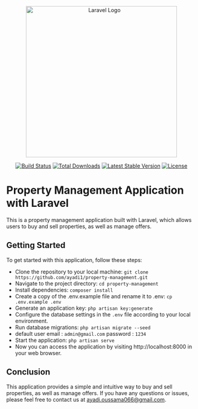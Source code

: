 <p align="center"><a href="https://laravel.com" target="_blank"><img src="https://raw.githubusercontent.com/laravel/art/master/logo-lockup/5%20SVG/2%20CMYK/1%20Full%20Color/laravel-logolockup-cmyk-red.svg" width="400" alt="Laravel Logo"></a></p>

<p align="center">
<a href="https://github.com/laravel/framework/actions"><img src="https://github.com/laravel/framework/workflows/tests/badge.svg" alt="Build Status"></a>
<a href="https://packagist.org/packages/laravel/framework"><img src="https://img.shields.io/packagist/dt/laravel/framework" alt="Total Downloads"></a>
<a href="https://packagist.org/packages/laravel/framework"><img src="https://img.shields.io/packagist/v/laravel/framework" alt="Latest Stable Version"></a>
<a href="https://packagist.org/packages/laravel/framework"><img src="https://img.shields.io/packagist/l/laravel/framework" alt="License"></a>
</p>

# Property Management Application with Laravel
<p>This is a property management application built with Laravel, which allows users to buy and sell properties, as well as manage offers.</p>

## Getting Started

To get started with this application, follow these steps:

- Clone the repository to your local machine: `git clone https://github.com/ayadi1/property-management.git`
- Navigate to the project directory: `cd property-management`
- Install dependencies: `composer install`
- Create a copy of the .env.example file and rename it to .env: `cp .env.example .env`
- Generate an application key: `php artisan key:generate`
- Configure the database settings in the `.env` file according to your local environment.
- Run database migrations: `php artisan migrate --seed`
- default user email : `admin@gmail.com` password : `1234` 
- Start the application: `php artisan serve`
- Now you can access the application by visiting http://localhost:8000 in your web browser.

## Conclusion
This application provides a simple and intuitive way to buy and sell properties, as well as manage offers. If you have any questions or issues, please feel free to contact us at 
ayadi.oussama066@gmail.com.

